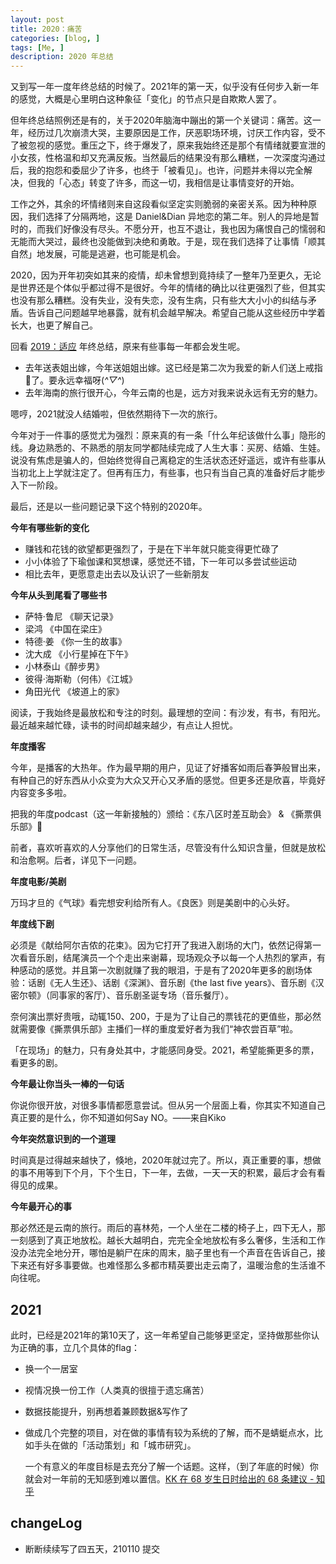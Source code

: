 ```yaml
---
layout: post
title: 2020：痛苦
categories: [blog, ]
tags: [Me, ]
description: 2020 年总结
---
```


又到写一年一度年终总结的时候了。2021年的第一天，似乎没有任何步入新一年的感觉，大概是心里明白这种象征「变化」的节点只是自欺欺人罢了。

但年终总结照例还是有的，关于2020年脑海中蹦出的第一个关键词：痛苦。这一年，经历过几次崩溃大哭，主要原因是工作，厌恶职场环境，讨厌工作内容，受不了被忽视的感觉。重压之下，终于爆发了，原来我始终还是那个有情绪就要宣泄的小女孩，性格温和却又充满反叛。当然最后的结果没有那么糟糕，一次深度沟通过后，我的抱怨和委屈少了许多，也终于「被看见」。也许，问题并未得以完全解决，但我的「心态」转变了许多，而这一切，我相信是让事情变好的开始。

工作之外，其余的坏情绪则来自这段看似坚定实则脆弱的亲密关系。因为种种原因，我们选择了分隔两地，这是 Daniel&Dian 异地恋的第二年。别人的异地是暂时的，而我们好像没有尽头。不愿分开，也互不退让，我也因为痛恨自己的懦弱和无能而大哭过，最终也没能做到决绝和勇敢。于是，现在我们选择了让事情「顺其自然」地发展，可能是逃避，也可能是机会。

2020，因为开年初突如其来的疫情，却未曾想到竟持续了一整年乃至更久，无论是世界还是个体似乎都过得不是很好。今年的情绪的确比以往更强烈了些，但其实也没有那么糟糕。没有失业，没有失恋，没有生病，只有些大大小小的纠结与矛盾。告诉自己问题越早地暴露，就有机会越早解决。希望自己能从这些经历中学着长大，也更了解自己。

回看 [2019：适应](https://zhangdian0801.github.io/blog/2019Summary.html) 年终总结，原来有些事每一年都会发生呢。

- 去年送表姐出嫁，今年送姐姐出嫁。这已经是第二次为我爱的新人们送上戒指💍了。要永远幸福呀(*^▽^*)
- 去年海南的旅行很开心，今年云南的也是，远方对我来说永远有无穷的魅力。

嗯哼，2021就没人结婚啦，但依然期待下一次的旅行。

今年对于一件事的感觉尤为强烈：原来真的有一条「什么年纪该做什么事」隐形的线。身边熟悉的、不熟悉的朋友同学都陆续完成了人生大事：买房、结婚、生娃。说没有焦虑是骗人的，但始终觉得自己离稳定的生活状态还好遥远，或许有些事从当初北上上学就注定了。但再有压力，有些事，也只有当自己真的准备好后才能步入下一阶段。

最后，还是以一些问题记录下这个特别的2020年。

**今年有哪些新的变化**

- 赚钱和花钱的欲望都更强烈了，于是在下半年就只能变得更忙碌了
- 小小体验了下瑜伽课和冥想课，感觉还不错，下一年可以多尝试些运动
- 相比去年，更愿意走出去以及认识了一些新朋友

**今年从头到尾看了哪些书**

- 萨特·鲁尼 《聊天记录》
- 梁鸿 《中国在梁庄》
- 特德·姜 《你一生的故事》
- 沈大成 《小行星掉在下午》
- 小林泰山《醉步男》
- 彼得·海斯勒（何伟）《江城》
- 角田光代 《坡道上的家》

阅读，于我始终是最放松和专注的时刻。最理想的空间：有沙发，有书，有阳光。最近越来越忙碌，读书的时间却越来越少，有点让人担忧。

**年度播客**

今年，是播客的大热年。作为最早期的用户，见证了好播客如雨后春笋般冒出来，有种自己的好东西从小众变为大众又开心又矛盾的感觉。但更多还是欣喜，毕竟好内容变多多啦。

把我的年度podcast（这一年新接触的）颁给：《东八区时差互助会》 & 《撕票俱乐部》👏

前者，喜欢听喜欢的人分享他们的日常生活，尽管没有什么知识含量，但就是放松和治愈啊。后者，详见下一问题。

**年度电影/美剧**

万玛才旦的《气球》看完想安利给所有人。《良医》则是美剧中的心头好。

**年度线下剧**

必须是《献给阿尔吉侬的花束》。因为它打开了我进入剧场的大门，依然记得第一次看音乐剧，结尾演员一个个走出来谢幕，现场观众予以每一个人热烈的掌声，有种感动的感觉。并且第一次剧就赚了我的眼泪，于是有了2020年更多的剧场体验：话剧《无人生还》、话剧《深渊》、音乐剧《the last five years》、音乐剧《汉密尔顿》（同事家的客厅）、音乐剧圣诞专场（音乐餐厅）。

奈何演出票好贵哦，动辄150、200，于是为了让自己的票钱花的更值些，那必然就需要像《撕票俱乐部》主播们一样的重度爱好者为我们“神农尝百草”啦。

「在现场」的魅力，只有身处其中，才能感同身受。2021，希望能撕更多的票，看更多的剧。

**今年最让你当头一棒的一句话**

你说你很开放，对很多事情都愿意尝试。但从另一个层面上看，你其实不知道自己真正要的是什么，你不知道如何Say NO。——来自Kiko

**今年突然意识到的一个道理**

时间真是过得越来越快了，倏地，2020年就过完了。所以，真正重要的事，想做的事不用等到下个月，下个生日，下一年，去做，一天一天的积累，最后才会有看得见的成果。

**今年最开心的事**

那必然还是云南的旅行。雨后的喜林苑，一个人坐在二楼的椅子上，四下无人，那一刻感到了真正地放松。越长大越明白，完完全全地放松有多么奢侈，生活和工作没办法完全地分开，哪怕是躺尸在床的周末，脑子里也有一个声音在告诉自己，接下来还有好多事要做。也难怪那么多都市精英要出走云南了，温暖治愈的生活谁不向往呢。

## 2021 

此时，已经是2021年的第10天了，这一年希望自己能够更坚定，坚持做那些你认为正确的事，立几个具体的flag：

- 换一个一居室
- 视情况换一份工作（人类真的很擅于遗忘痛苦）
- 数据技能提升，别再想着兼顾数据&写作了
- 做成几个完整的项目，对在做的事情有较为系统的了解，而不是蜻蜓点水，比如手头在做的「活动策划」和「城市研究」。

	一个有意义的年度目标是去充分了解一个话题。这样，（到了年底的时候）你就会对一年前的无知感到难以置信。[KK 在 68 岁生日时给出的 68 条建议 - 知乎](https://zhuanlan.zhihu.com/p/143834871)
	
## changeLog

- 断断续续写了四五天，210110 提交